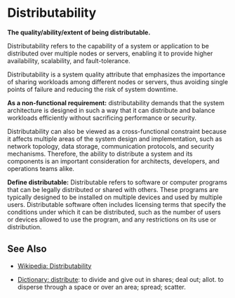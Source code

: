 # Distributability

**The quality/ability/extent of being distributable.**

<span data-chatgpt-prompt="explain distributability (system quality attribute, non-functional requirement, cross-functional constraint)">

Distributability refers to the capability of a system or application to be distributed over multiple nodes or servers, enabling it to provide higher availability, scalability, and fault-tolerance.

Distributability is a system quality attribute that emphasizes the importance of sharing workloads among different nodes or servers, thus avoiding single points of failure and reducing the risk of system downtime.

**As a non-functional requirement:** distributability demands that the system architecture is designed in such a way that it can distribute and balance workloads efficiently without sacrificing performance or security.

Distributability can also be viewed as a cross-functional constraint because it affects multiple areas of the system design and implementation, such as network topology, data storage, communication protocols, and security mechanisms. Therefore, the ability to distribute a system and its components is an important consideration for architects, developers, and operations teams alike.

</span>

**Define distributable:** <span data-chatgpt-prompt="define distributable (computers and software)">Distributable refers to software or computer programs that can be legally distributed or shared with others. These programs are typically designed to be installed on multiple devices and used by multiple users. Distributable software often includes licensing terms that specify the conditions under which it can be distributed, such as the number of users or devices allowed to use the program, and any restrictions on its use or distribution.</span>

## See Also

* [Wikipedia: Distributability](https://wikipedia.org/wiki/Distributability)

* [Dictionary: distribute](https://www.dictionary.com/browse/distribute): to divide and give out in shares; deal out; allot. to disperse through a space or over an area; spread; scatter.
